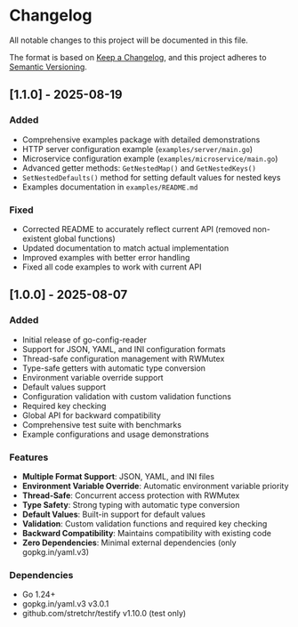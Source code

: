 # Changelog

All notable changes to this project will be documented in this file.

The format is based on [Keep a Changelog](https://keepachangelog.com/en/1.0.0/),
and this project adheres to [Semantic Versioning](https://semver.org/spec/v2.0.0.html).

## [1.1.0] - 2025-08-19

### Added

-   Comprehensive examples package with detailed demonstrations
-   HTTP server configuration example (`examples/server/main.go`)
-   Microservice configuration example (`examples/microservice/main.go`)
-   Advanced getter methods: `GetNestedMap()` and `GetNestedKeys()`
-   `SetNestedDefaults()` method for setting default values for nested keys
-   Examples documentation in `examples/README.md`

### Fixed

-   Corrected README to accurately reflect current API (removed non-existent global functions)
-   Updated documentation to match actual implementation
-   Improved examples with better error handling
-   Fixed all code examples to work with current API

## [1.0.0] - 2025-08-07

### Added

-   Initial release of go-config-reader
-   Support for JSON, YAML, and INI configuration formats
-   Thread-safe configuration management with RWMutex
-   Type-safe getters with automatic type conversion
-   Environment variable override support
-   Default values support
-   Configuration validation with custom validation functions
-   Required key checking
-   Global API for backward compatibility
-   Comprehensive test suite with benchmarks
-   Example configurations and usage demonstrations

### Features

-   **Multiple Format Support**: JSON, YAML, and INI files
-   **Environment Variable Override**: Automatic environment variable priority
-   **Thread-Safe**: Concurrent access protection with RWMutex
-   **Type Safety**: Strong typing with automatic type conversion
-   **Default Values**: Built-in support for default values
-   **Validation**: Custom validation functions and required key checking
-   **Backward Compatibility**: Maintains compatibility with existing code
-   **Zero Dependencies**: Minimal external dependencies (only gopkg.in/yaml.v3)

### Dependencies

-   Go 1.24+
-   gopkg.in/yaml.v3 v3.0.1
-   github.com/stretchr/testify v1.10.0 (test only)
